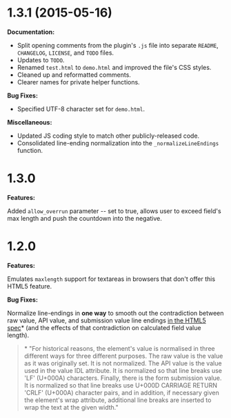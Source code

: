 # 1.3.1 (2015-05-16)

**Documentation:**

* Split opening comments from the plugin's `.js` file into separate `README`,
  `CHANGELOG`, `LICENSE`, and `TODO` files. 
* Updates to `TODO`.
* Renamed `test.html` to `demo.html` and improved the file's CSS styles.
* Cleaned up and reformatted comments.
* Clearer names for private helper functions.

**Bug Fixes:**

* Specified UTF-8 character set for `demo.html`.

**Miscellaneous:**

* Updated JS coding style to match other publicly-released code.
* Consolidated line-ending normalization into the `_normalizeLineEndings` function.

# 1.3.0

**Features:**

Added `allow_overrun` parameter -- set to true, allows user to exceed field's max 
length and push the countdown into the negative.

# 1.2.0

**Features:**

Emulates `maxlength` support for textareas in browsers that don't offer this HTML5
feature.

**Bug Fixes:**

Normalize line-endings in **one way** to smooth out the contradiction between
raw value, API value, and submission value line endings [in the HTML5 spec](http://www.w3.org/TR/html5/forms.html#the-textarea-element)*
(and the effects of that contradiction on calculated field value length).

> \* "For historical reasons, the element's value is normalised in three different 
ways for three different purposes. The raw value is the value as it was originally
set. It is not normalized. The API value is the value used in the value IDL 
attribute. It is normalized so that line breaks use 'LF' (U+000A) characters. 
Finally, there is the form submission value. It is normalized so that line breaks
use U+000D CARRIAGE RETURN 'CRLF' (U+000A) character pairs, and in addition, if 
necessary given the element's wrap attribute, additional line breaks are 
inserted to wrap the text at the given width."